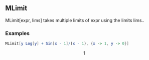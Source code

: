 ##  MLimit 

MLimit[expr, lims] takes multiple limits of expr using the limits lims..

###  Examples 

```mathematica
MLimit[y Log[y] + Sin[x - 1]/(x - 1), {x -> 1, y -> 0}]
```

$$1$$